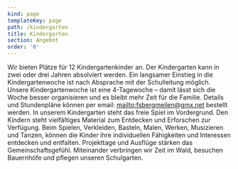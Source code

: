 ```yaml
---
kind: page
templateKey: page
path: /kindergarten
title: Kindergarten
section: Angebot
order: '0'
---
```

Wir bieten Plätze für 12 Kindergartenkinder an. Der Kindergarten kann in zwei oder drei Jahren absolviert werden. Ein langsamer Einstieg in die Kindergartenwoche ist nach Absprache mit der Schulleitung möglich. Unsere Kindergartenwoche ist eine 4-Tagewoche – damit lässt sich die Woche besser organisieren und es bleibt mehr Zeit für die Familie. Details und Stundenpläne können per email: <mailto:fsbergmeilen@gmx.net> bestellt werden. In unserem Kindergarten steht das freie Spiel im Vordergrund. Den Kindern steht vielfältiges Material zum Entdecken und Erforschen zur Verfügung. Beim Spielen, Verkleiden, Basteln, Malen, Werken, Musizieren und Tanzen, können die Kinder ihre individuellen Fähigkeiten und Interessen entdecken und entfalten. Projekttage und Ausflüge stärken das Gemeinschaftsgefühl. Miteinander verbringen wir Zeit im Wald, besuchen Bauernhöfe und pflegen unseren Schulgarten.

